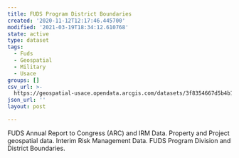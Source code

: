 ```yaml
---
title: FUDS Program District Boundaries
created: '2020-11-12T12:17:46.445700'
modified: '2021-03-19T18:34:12.610768'
state: active
type: dataset
tags:
  - Fuds
  - Geospatial
  - Military
  - Usace
groups: []
csv_url: >-
  https://geospatial-usace.opendata.arcgis.com/datasets/3f8354667d5b4b1b8ad7a6e00c3cf3b1_9.csv?outSR=%7B%22latestWkid%22%3A4326%2C%22wkid%22%3A4326%7D
json_url: ''
layout: post

---
```

FUDS Annual Report to Congress (ARC) and IRM Data. Property and Project geospatial data. Interim Risk Management Data. FUDS Program Division and District Boundaries.
